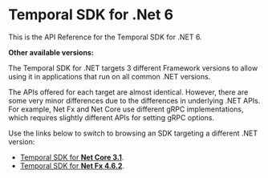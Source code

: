 # Temporal SDK for **.Net 6**

This is the API Reference for the Temporal SDK for .NET 6.

**Other available versions:**

The Temporal SDK for .NET targets 3 different Framework versions to allow using it in applications that run on all common .NET versions.

The APIs offered for each target are almost identical.
However, there are some very minor differences due to the differences in underlying .NET APIs.
For example, Net Fx and Net Core use different gRPC implementations, which requires slightly different APIs for setting gRPC options.

Use the links below to switch to browsing an SDK targeting a different .NET version:

* [Temporal SDK for **Net Core 3.1**](../netcoreapp3.1/).
* [Temporal SDK for **Net Fx 4.6.2**](../net462/).
